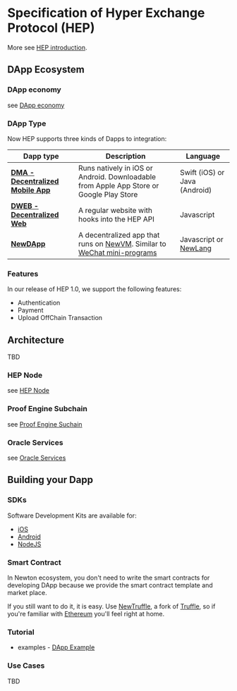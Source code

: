 # Specification of Hyper Exchange Protocol (HEP)

More see [HEP introduction](HEP-intro.md).

## DApp Ecosystem

### DApp economy

see [DApp economy](DApp-Economy.md)

### DApp Type 

Now HEP supports three kinds of Dapps to integration:

| Dapp type                      | Description                                                                                                                                  | Language                      |
| ---                            | ---                                                                                                                                          | ---                           |
| **[DMA - Decentralized Mobile App](DMA.md)**           | Runs natively in iOS or Android. Downloadable from Apple App Store or Google Play Store                                                      | Swift (iOS) or Java (Android) |
| **[DWEB - Decentralized Web](DWEB.md)**                 | A regular website with hooks into the HEP API                                                                                             | Javascript                    |
| **[NewDApp](NewDApp.md)** | A decentralized app that runs on [NewVM](NewVM.md). Similar to [WeChat mini-programs](https://walkthechat.com/wechat-mini-programs-simple-introduction/) | Javascript or [NewLang](NewLang.md)                    |

### Features 

In our release of HEP 1.0, we support the following features:

* Authentication
* Payment
* Upload OffChain Transaction

## Architecture

TBD

### HEP Node

see [HEP Node](hep-node/README.md)

### Proof Engine Subchain

see [Proof Engine Suchain](proof-engine-subchain/README.md)

### Oracle Services

see [Oracle Services](oracle/README.md)

## Building your Dapp

### SDKs

Software Development Kits are available for:

* [iOS](http://cocoapods.org/pods/NewPaySDK-iOS)
* [Android](https://github.com/newtonproject/NewPaySDK-Android)
* [NodeJS](https://github.com/newtonproject/hep.js)

### Smart Contract
In Newton ecosystem, you don't need to write the smart contracts for developing DApp because we provide the smart contract template and market place. 

If you still want to do it, it is easy. Use [NewTruffle](NewTruffle.md), a fork of [Truffle](https://truffleframework.com/), so if you're familiar with [Ethereum](https://www.ethereum.org/) you'll feel right at home.

### Tutorial

* examples - [DApp Example](https://github.com/newtonproject/hep-example)

### Use Cases

TBD
